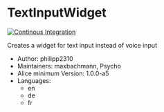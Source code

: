 # TextInputWidget

[![Continous Integration](https://gitlab.com/project-alice-assistant/skills/skill_TextInputWidget/badges/master/pipeline.svg)](https://gitlab.com/project-alice-assistant/skills/skill_TextInputWidget/pipelines/latest)

Creates a widget for text input instead of voice input

- Author: philipp2310
- Maintainers: maxbachmann, Psycho
- Alice minimum Version: 1.0.0-a5
- Languages:
  - en
  - de
  - fr

